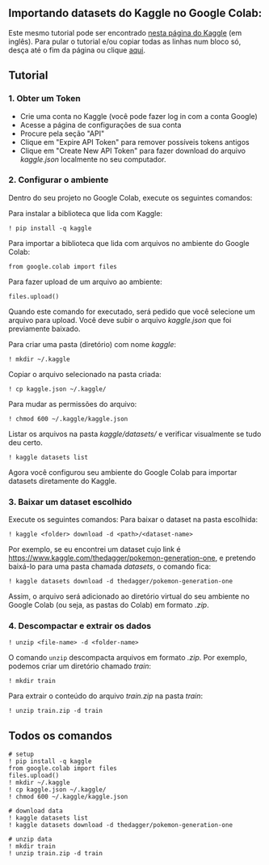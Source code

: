 ## Importando datasets do Kaggle no Google Colab:
Este mesmo tutorial pode ser encontrado [nesta página do Kaggle](https://www.kaggle.com/general/74235) (em inglês).
Para pular o tutorial e/ou copiar todas as linhas num bloco só, desça até o fim da página ou clique [aqui](#todos-os-comandos).

## Tutorial
### 1. Obter um Token
- Crie uma conta no Kaggle (você pode fazer log in com a conta Google)
- Acesse a página de configurações de sua conta
- Procure pela seção "API"
- Clique em "Expire API Token" para remover possíveis tokens antigos
- Clique em "Create New API Token" para fazer download do arquivo _kaggle.json_ localmente no seu computador.
### 2. Configurar o ambiente
Dentro do seu projeto no Google Colab, execute os seguintes comandos:

Para instalar a biblioteca que lida com Kaggle:

```! pip install -q kaggle```

Para importar a biblioteca que lida com arquivos no ambiente do Google Colab:

```from google.colab import files```

Para fazer upload de um arquivo ao ambiente:

```files.upload()```

Quando este comando for executado, será pedido que você selecione um arquivo para upload. Você deve subir o arquivo _kaggle.json_ que foi previamente baixado.

Para criar uma pasta (diretório) com nome _kaggle_:

```! mkdir ~/.kaggle```

Copiar o arquivo selecionado na pasta criada:

```! cp kaggle.json ~/.kaggle/```

Para mudar as permissões do arquivo:

```! chmod 600 ~/.kaggle/kaggle.json```

Listar os arquivos na pasta _kaggle/datasets/_ e verificar visualmente se tudo deu certo.

```! kaggle datasets list```

Agora você configurou seu ambiente do Google Colab para importar datasets diretamente do Kaggle.

### 3. Baixar um dataset escolhido
Execute os seguintes comandos:
Para baixar o dataset na pasta escolhida:

```! kaggle <folder> download -d <path>/<dataset-name>```

Por exemplo, se eu encontrei um dataset cujo link é https://www.kaggle.com/thedagger/pokemon-generation-one, e pretendo baixá-lo para uma pasta chamada _datasets_, o comando fica:

```! kaggle datasets download -d thedagger/pokemon-generation-one```

Assim, o arquivo será adicionado ao diretório virtual do seu ambiente no Google Colab (ou seja, as pastas do Colab) em formato _.zip_.

### 4. Descompactar e extrair os dados

```! unzip <file-name> -d <folder-name>```

O comando ```unzip``` descompacta arquivos em formato _.zip_. Por exemplo, podemos criar um diretório chamado _train_:

```! mkdir train```

Para extrair o conteúdo do arquivo _train.zip_ na pasta _train_:

```! unzip train.zip -d train```

## Todos os comandos
```
# setup
! pip install -q kaggle
from google.colab import files
files.upload()
! mkdir ~/.kaggle
! cp kaggle.json ~/.kaggle/
! chmod 600 ~/.kaggle/kaggle.json

# download data
! kaggle datasets list
! kaggle datasets download -d thedagger/pokemon-generation-one

# unzip data
! mkdir train
! unzip train.zip -d train
```
